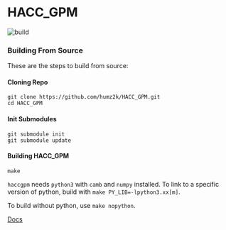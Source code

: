 # HACC_GPM

![build](https://github.com/humz2k/HACC_GPM/actions/workflows/test.yml/badge.svg)

### Building From Source
These are the steps to build from source:
#### Cloning Repo
```
git clone https://github.com/humz2k/HACC_GPM.git
cd HACC_GPM
```
#### Init Submodules
```
git submodule init
git submodule update
```
#### Building HACC_GPM
```
make
```

`haccgpm` needs `python3` with `camb` and `numpy` installed. To link to a specific version of python, build with `make PY_LIB=-lpython3.xx[m]`.

To build without python, use `make nopython`.

[Docs](https://humz2k.github.io/HACC_GPM-Docs/)
